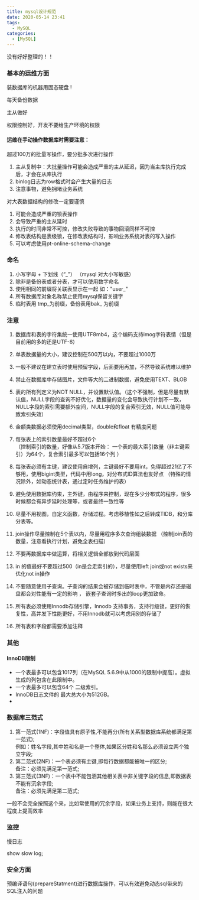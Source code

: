 ```yaml
---
title: mysql设计规范
date: 2020-05-14 23:41
tags: 
  - MySQL
categories:
  - [MySQL]
---
```



没有好好整理的！！


### 基本的运维方面
装数据库的机器用固态硬盘 !

每天备份数据

主从做好

权限控制好，开发不要给生产环境的权限

#### 运维在手动操作数据库时需要注意：  
超过100万的批量写操作，要分批多次进行操作
1. 主从复制中：大批量操作可能会造成严重的主从延迟，因为当主库执行完成后，才会在从库执行
2. binlog日志为row格式时会产生大量的日志
3. 注意事物，避免拥堵业务系统

对大表数据结构的修改一定要谨慎
1. 可能会造成严重的锁表操作
2. 会导致严重的主从延时
3. 执行的时间非常不可控，修改失败导致的事物回滚同样不可控
4. 修改表结构是表级锁，在修改表结构时，影响业务系统对表的写入操作
5. 可以考虑使用pt-online-schema-change


### 命名
1. 小写字母 + 下划线（“_”）  （mysql 对大小写敏感）
2. 除非是备份表或者分表，才可以使用数字命名
3. 使用相同的前缀将关联表显示在一起 如："user_"
4. 所有数据库对象名称禁止使用mysql保留关键字
5. 临时表用 tmp_为前缀，备份表用bak_ 为前缀



### 注意
1. 数据库和表的字符集统一使用UTF8mb4，这个编码支持imog字符表情（但是目前用的多的还是UTF-8）
2. 单表数据量的大小，建议控制在500万以内，不要超过1000万
3. 一般不建议在建立表时使用预留字段，后面要用再加，不然导致系统难以维护
4. 禁止在数据库中存储图片，文件等大的二进制数据，避免使用TEXT、BLOB
5. 表的所有列定义为NOT NULL，并设置默认值。（这个不强制，但是尽量有默认值，NULL字段的查询不好优化，数据量的变化会导致执行计划不一致，NULL字段的索引需要额外空间，NULL字段的复合索引无效，NULL值可能导致索引失效）
6. 金额类数据必须使用decimal类型，double和float 有精度问题
7. 每张表上的索引数量最好不超过6个  
（控制索引的数量，好像从5.7版本开始：
一个表的最大索引数量（非主键索引）为64个，复合索引最多可以包括16个列
）
8. 每张表必须有主键，建议使用自增列，主键最好不要用int，免得超过21亿了不够用，使用bigint类型，代码中用long，对分布式ID算法也友好点 （特殊的情况除外，如动态统计表，通过定时任务维护的表）
9. 避免使用数据库约束，主外键，由程序来控制，现在多少分布式的程序，很多时候都会有异步延时处理等，或者最终一致性等
10. 尽量不用视图，自定义函数，存储过程。考虑移植性如之后转成TIDB，和分库分表等。
11. join操作尽量控制在5个表以内，尽量用程序多次查询组装数据  （控制join表的数量，注意看执行计划，避免全表扫描）
12. 不要再数据库中做运算，将相关逻辑全部放到代码层面
13. in 的值最好不要超过500（in是会走索引的），尽量使用left join或not exists来优化not in操作  
14. 不要随意使用子查询。子查询的结果会被存储到临时表中，不管是内存还是磁盘都会对性能有一定的影响  ，  嵌套子查询时多出的loop更加致命。

15. 所有表必须使用Innodb存储引擎，Innodb 支持事务，支持行级锁，更好的恢复性，高并发下性能更好，不用Innodb就可以考虑用别的存储了

16. 所有表和字段都需要添加注释



### 其他
#### InnoDB限制
- 一个表最多可以包含1017列（在MySQL 5.6.9中从1000的限制中提高）。虚拟生成的列包含在此限制中。
- 一个表最多可以包含64个 二级索引。
- InnoDB日志文件的 最大总大小为512GB。
- 



### 数据库三范式
1. 第一范式(1NF)：字段值具有原子性,不能再分(所有关系型数据库系统都满足第一范式);  
例如：姓名字段,其中姓和名是一个整体,如果区分姓和名那么必须设立两个独立字段;
2. 第二范式(2NF)：一个表必须有主键,即每行数据都能被唯一的区分;  
 备注：必须先满足第一范式;
3. 第三范式(3NF)：一个表中不能包涵其他相关表中非关键字段的信息,即数据表不能有沉余字段;  
备注：必须先满足第二范式;


一般不会完全按照这个来，比如常使用的冗余字段，如果业务上支持，则能在很大程度上提高效率



### 监控
慢日志

show slow log;


### 安全方面
预编译语句(prepareStatment)进行数据库操作，可以有效避免动态sql带来的SQL注入的问题



